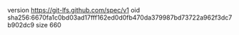 version https://git-lfs.github.com/spec/v1
oid sha256:6670fa1c0bd03ad17fff162ed0d0fb470da379987bd73722a962f3dc7b902dc9
size 660
